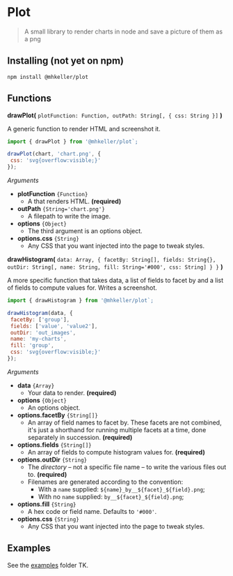Plot
===

> A small library to render charts in node and save a picture of them as a png

## Installing (not yet on npm)

```
npm install @mhkeller/plot
```

## Functions

**drawPlot(** `plotFunction: Function, outPath: String[, { css: String }]` **)**

A generic function to render HTML and screenshot it. 

```js
import { drawPlot } from '@mhkeller/plot`;

drawPlot(chart, 'chart.png', { 
 css: 'svg{overflow:visible;}' 
});
```

*Arguments*

* **plotFunction** `{Function}`
  * A that renders HTML. **(required)**
* **outPath** `{String='chart.png'}`
  * A filepath to write the image.
* **options** `{Object}`
  * The third argument is an options object. 
* **options.css** `{String}`
  * Any CSS that you want injected into the page to tweak styles.

**drawHistogram(** `data: Array, { facetBy: String[], fields: String{}, outDir: String[, name: String, fill: String='#000', css: String] } }` **)**

A more specific function that takes data, a list of fields to facet by and a list of fields to compute values for. Writes a screenshot.

```js
import { drawHistogram } from '@mhkeller/plot`;

drawHistogram(data, { 
 facetBy: ['group'], 
 fields: ['value', 'value2'], 
 outDir: 'out_images', 
 name: 'my-charts', 
 fill: 'group', 
 css: 'svg{overflow:visible;}' 
});
```

*Arguments*

* **data** `{Array}`
  * Your data to render. **(required)**
* **options** `{Object}`
  * An options object.
* **options.facetBy** `{String[]}`
  * An array of field names to facet by. These facets are not combined, it's just a shorthand for running multiple facets at a time, done separately in succession. **(required)**
* **options.fields** `{String[]}`
  * An array of fields to compute histogram values for. **(required)**
* **options.outDir** `{String}`
  * The *directory* – not a specific file name – to write the various files out to. **(required)**
  * Filenames are generated according to the convention: 
    * With a `name` supplied: `${name}_by__${facet}_${field}.png`;
    * With no `name` supplied: `by__${facet}_${field}.png`;
* **options.fill** `{String}`
  * A hex code or field name. Defaults to `'#000'`.
* **options.css** `{String}`
  * Any CSS that you want injected into the page to tweak styles.
  
## Examples

See the [examples](./examples/) folder TK.
